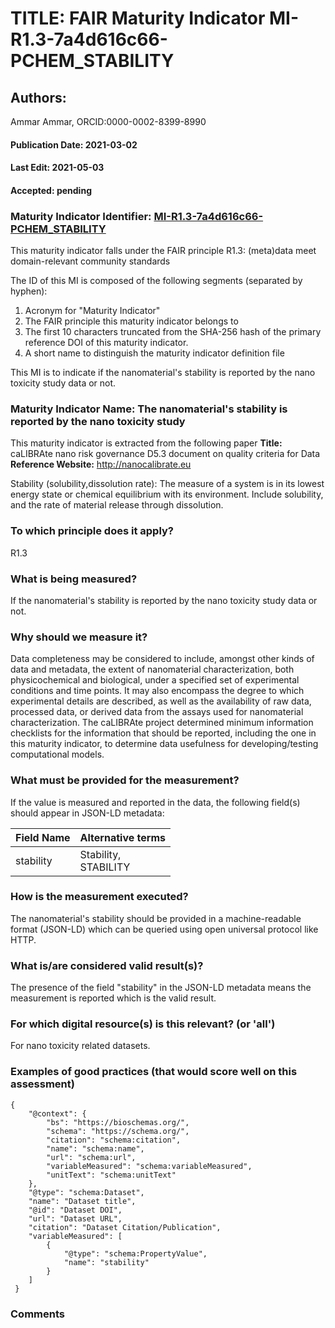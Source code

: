 # TITLE: FAIR Maturity Indicator MI-R1.3-7a4d616c66-PCHEM_STABILITY

## Authors: 
Ammar Ammar, ORCID:0000-0002-8399-8990

#### Publication Date: 2021-03-02
#### Last Edit: 2021-05-03
#### Accepted: pending

### Maturity Indicator Identifier: [MI-R1.3-7a4d616c66-PCHEM_STABILITY](https://w3id.org/fair/maturity_indicator/terms/Gen2/MI-R1.3-7a4d616c66-PCHEM_STABILITY)

This maturity indicator falls under the FAIR principle R1.3:
(meta)data meet domain-relevant community standards

The ID of this MI is composed of the following segments (separated by hyphen):
1. Acronym for "Maturity Indicator"
1. The FAIR principle this maturity indicator belongs to
1. The first 10 characters truncated from the SHA-256 hash of the primary reference DOI of this maturity indicator.
1. A short name to distinguish the maturity indicator definition file

This MI is to indicate if the nanomaterial's stability is reported by the nano toxicity study data or not.

### Maturity Indicator Name:  The nanomaterial's stability is reported by the nano toxicity study

This maturity indicator is extracted from the following paper 
**Title:** caLIBRAte nano risk governance D5.3 document on quality criteria for Data
**Reference Website:** http://nanocalibrate.eu

Stability (solubility,dissolution rate): The measure of a system is in its lowest energy state or chemical equilibrium with its environment.
Include solubility, and the rate of material release through dissolution.

### To which principle does it apply?  
R1.3

### What is being measured?
If the nanomaterial's stability is reported by the nano toxicity study data or not.

### Why should we measure it?
Data completeness may be considered to include, amongst other kinds of data and metadata, the 
extent of nanomaterial characterization, both physicochemical and biological, under a specified set
of experimental conditions and time points. It may also encompass the degree to which experimental
details are described, as well as the availability of raw data, processed data, or derived data from
the assays used for nanomaterial characterization. The caLIBRAte project determined minimum information checklists for the information that should be reported,
including the one in this maturity indicator, to determine data usefulness for developing/testing computational models.

### What must be provided for the measurement?
If the value is measured and reported in the data, the following field(s) should appear in JSON-LD metadata: 

| Field Name       | Alternative terms       |
| ---------------- | ----------------------- |
| stability        | Stability,<br>STABILITY |

### How is the measurement executed?
The nanomaterial's stability should be provided in a machine-readable format (JSON-LD) which can be queried using open universal protocol like HTTP.

### What is/are considered valid result(s)?
The presence of the field "stability" in the JSON-LD metadata means the measurement is reported which is the valid result.

### For which digital resource(s) is this relevant? (or 'all')
For nano toxicity related datasets.  

### Examples of good practices (that would score well on this assessment)
```{json}
{
 	"@context": {
 		"bs": "https://bioschemas.org/",
 		"schema": "https://schema.org/",
 		"citation": "schema:citation",
 		"name": "schema:name",
 		"url": "schema:url",
 		"variableMeasured": "schema:variableMeasured",
 		"unitText": "schema:unitText"
 	},
 	"@type": "schema:Dataset",
 	"name": "Dataset title",
 	"@id": "Dataset DOI",
 	"url": "Dataset URL",
 	"citation": "Dataset Citation/Publication",
 	"variableMeasured": [
 		{
 			"@type": "schema:PropertyValue",
 			"name": "stability"
 		}
 	]
 }
```

### Comments


